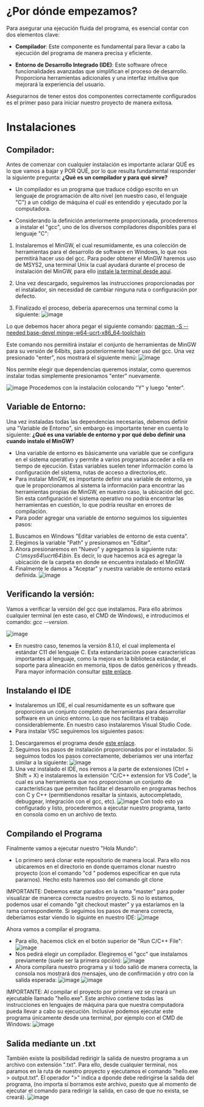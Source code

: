 # ¿Por dónde empezamos?

Para asegurar una ejecución fluida del programa, es esencial contar con dos elementos clave:

- **Compilador**: Este componente es fundamental para llevar a cabo la ejecución del programa de manera precisa y eficiente.
  
- **Entorno de Desarrollo Integrado (IDE)**: Este software ofrece funcionalidades avanzadas que simplifican el proceso de desarrollo. Proporciona herramientas adicionales y una interfaz intuitiva que mejorará la experiencia del usuario.

Asegurarnos de tener estos dos componentes correctamente configurados es el primer paso para iniciar nuestro proyecto de manera exitosa.

# Instalaciones
## Compilador:
Antes de comenzar con cualquier instalación es importante aclarar QUÉ es lo que vamos a bajar y POR QUÉ, por lo que resulta fundamental responder la siguiente pregunta: **¿Qué es un compilador y para qué sirve?**
  
  - Un compilador es un programa que traduce código escrito en un lenguaje de programación de alto nivel (en nuestro caso, el lenguaje "C") a un código de máquina el cuál es entendido y ejecutado por la computadora.

- Considerando la definición anteriormente proporcionada, procederemos a instalar el "gcc", uno de los diversos compiladores disponibles para el lenguaje "C":
  
1) Instalaremos el MinGW, el cual resumidamente, es una colección de herramientas para el desarrollo de software en Windows, lo que nos permitirá hacer uso del gcc. Para poder obtener el MinGW haremos uso de MSYS2, una terminal Unix la cual ayudará durante el proceso de instalación del MinGW, para ello [instale la terminal desde aquí](https://github.com/msys2/msys2-installer/releases/download/2024-01-13/msys2-x86_64-20240113.exe).

2) Una vez descargado, seguiremos las instrucciones proporcionadas por el instalador, sin necesidad de cambiar ninguna ruta o configuración por defecto.
  
3) Finalizado el proceso, debería aparecernos una terminal como la siguiente:
![image](https://github.com/Nawel0310/SSL2024/assets/131374182/952e38c0-164c-42a4-933f-fbd14071bc62)

Lo que debemos hacer ahora pegar el siguiente comando: <u>pacman -S --needed base-devel mingw-w64-ucrt-x86_64-toolchain</u>

Este comando nos permitirá instalar el conjunto de herramientas de MinGW para su versión de 64bits, para posteriormente hacer uso del gcc.
Una vez presionado "enter", nos mostrará el siguiente menú:
![image](https://github.com/Nawel0310/SSL2024/assets/131374182/5c5241a7-28ea-4ea9-8a50-9b1a53cc9ca5)

Nos permite elegir que dependencias queremos instalar, como queremos instalar todas simplemente presionamos "enter" nuevamente.

![image](https://github.com/Nawel0310/SSL2024/assets/131374182/7e889ed2-f895-427a-b02e-787546beeaa0)
Procedemos con la instalación colocando "Y" y luego "enter".

## Variable de Entorno:
Una vez instaladas todas las dependencias necesarias, debemos definir una "Variable de Entorno", sin embargo es importante tener en cuenta lo siguiente: **¿Qué es una variable de entorno y por qué debo definir una cuando instalo el MinGW?**
 - Una variable de entorno es básicamente una variable que se configura en el sistema operativo y permite a varios programas acceder a ella en tiempo de ejecución. Estas variables suelen tener información como la configuración del sistema, rutas de acceso a directorios,etc.
- Para instalar MinGW, es importante definir una variable de entorno, ya que le proporcionamos al sistema la información para encontrar las herramientas propias de MinGW, en nuestro caso, la ubicación del gcc. Sin esta configuración el sistema operativo no podría encontrar las herramientas en cuestión, lo que podría reusltar en errores de compilación.
- Para poder agregar una variable de entorno seguimos los siguientes pasos:
  
1) Buscamos en Windows "Editar variables de entorno de esta cuenta".
2) Elegimos la variable "Path" y presionamos en "Editar".
3) Ahora presionaremos en "Nuevo" y agregamos la siguiente ruta: _C:\msys64\ucrt64\bin_. Es decir, lo que hacemos acá es agregar la ubicación de la carpeta en donde se encuentra instalado el MinGW.
4) Finalmente le damos a "Aceptar" y nuestra variable de entorno estará definida.
![image](https://github.com/Nawel0310/SSL2024/assets/131374182/8a70033e-1148-49d7-bc49-36cb142cd62a)

## Verificando la versión:
Vamos a verificar la versión del gcc que instalamos. Para ello abrimos cualquier terminal (en este caso, el CMD de Windows), e introducimos el comando: _gcc --version_.

![image](https://github.com/Nawel0310/SSL2024/assets/131374182/3b4cdcad-5076-434d-848a-4bf77d59d180)

- En nuestro caso, tenemos la versión 8.1.0, el cual implementa el estándar C11 del lenguaje C. Esta estandarización posee características importantes al lenguaje, como la mejora en la biblioteca estándar, el soporte para alineación en memoria, tipos de datos genéricos y threads. Para mayor información consultar [este enlace](https://devdocs.io/c/11).

## Instalando el IDE
- Instalaremos un IDE, el cual resumidamente es un software que proporciona un conjunto completo de herramientas para desarrollar software en un único entorno. Lo que nos facilitara el trabajo considerablemente. En nuestro caso instalaremos Visual Studio Code.
- Para instalar VSC seguiremos los siguientes pasos:
  
1) Descargaremos el programa desde [este enlace](https://code.visualstudio.com/download).
2) Seguimos los pasos de instalación proporcionados por el instalador.
Si seguimos todos los pasos correctamente, deberíamos ver una interfaz similar a la siguiente:
![image](https://github.com/Nawel0310/SSL2024/assets/131374182/57af47df-dd1f-4f73-82f1-456555a72b5a)
3) Una vez instalado el IDE, nos iremos a la parte de extensiones (Ctrl + Shift + X) e instalaremos la extensión "C/C++ extension for VS Code", la cual es una herramienta que nos proporcionan un conjunto de características que permiten facilitar el desarrollo en programas hechos con C y C++ (permitiendonos resaltar la sintaxis, autocompletado, debuggear, integración con el gcc, etc).
![image](https://github.com/Nawel0310/SSL2024/assets/131374182/53f5a6ea-d0bf-4997-9480-ae6cc23f98ec)
Con todo esto ya configurado y listo, procederemos a ejecutar nuestro programa, tanto en consola como en un archivo de texto.

## Compilando el Programa
Finalmente vamos a ejecutar nuestro "Hola Mundo":
- Lo primero será clonar este repositorio de manera local. Para ello nos ubicaremos en el directorio en donde querramos clonar nuestro proyecto (con el comando "cd <ruta>" podemos especificar en que ruta pararnos). Hecho esto haremos uso del comando git clone <URL de este repositorio>

IMPORTANTE: Debemos estar parados en la rama "master" para poder visualizar de manerca correcta nuestro proyecto. Si no lo estamos, podemos usar el comando "git checkout master" y ya estaríamos en la rama correspondiente.
Si seguimos los pasos de manera correcta, deberíamos estar viendo lo siguinte en nuestro IDE:
![image](https://github.com/Nawel0310/SSL2024/assets/131374182/b81392bf-fbe8-43c1-8a2e-6bda2a1cf3ad)

Ahora vamos a compilar el programa.
- Para ello, hacemos click en el botón superior de "Run C/C++ File":
![image](https://github.com/Nawel0310/SSL2024/assets/131374182/95012d90-1bca-42da-afdb-5cf6d7738822)
- Nos pedirá elegir un compilador. Elegiremos el "gcc" que instalamos previamente (suele ser la primera opción):
![image](https://github.com/Nawel0310/SSL2024/assets/131374182/590c0c26-a9a2-460e-9ba0-9e9e5f6de4a6)
- Ahora compilara nuestro programa y si todo salió de manera correcta, la consola nos mostrará dos mensajes, uno de confirmación y otro con la salida esperada:
![image](https://github.com/Nawel0310/SSL2024/assets/131374182/cf281641-d63f-41e7-8cc4-f85b52e4116e)
![image](https://github.com/Nawel0310/SSL2024/assets/131374182/39b48bd4-98bc-4535-bb15-0072b3cff446)

IMPORTANTE: Al compilar el proyecto por primera vez se creará un ejecutable llamado "hello.exe". Este archivo contiene todas las instrucciones en lenguajes de máquina para que nuestra computadora pueda llevar a cabo su ejecución. Inclusive podemos ejecutar este programa únicamente desde una terminal, por ejemplo con el CMD de Windows:
![image](https://github.com/Nawel0310/SSL2024/assets/131374182/7c083e86-6e9a-4462-b67d-8d49d6c1574c)

## Salida mediante un .txt
También existe la posibilidad redirigir la salida de nuestro programa a un archivo con extensión ".txt". Para ello, desde cualquier terminal, nos paramos en la ruta de nuestro proyecto y ejecutamos el comando "hello.exe > output.txt". El operador ">" indica a dponde debe redirigirse la salida del programa, (no importa si borramos este archivo, puesto que al momento de ejecutar el comando para redirigir la salida, en caso de que no exista, se creará).
![image](https://github.com/Nawel0310/SSL2024/assets/131374182/311066f1-13b4-4645-afc7-0e877161994c)
